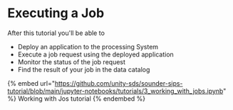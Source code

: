 # Executing a Job

After this tutorial you'll be able to

* Deploy an application to the processing System
* Execute a job request using the deployed application
* Monitor the status of the job request
* Find the result of your job in the data catalog

{% embed url="https://github.com/unity-sds/sounder-sips-tutorial/blob/main/jupyter-notebooks/tutorials/3_working_with_jobs.ipynb" %}
Working with Jos tutorial
{% endembed %}
